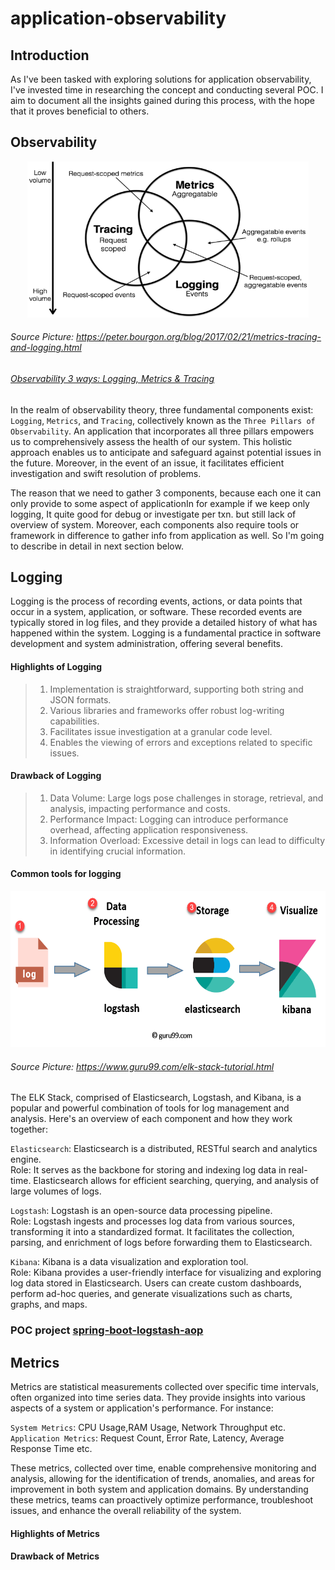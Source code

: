 # application-observability
## Introduction
As I've been tasked with exploring solutions for application observability, I've invested time in researching the concept and conducting several POC. I aim to document all the insights gained during this process, with the hope that it proves beneficial to others.

## Observability
<p align="center">
  <img src="images/observability.png" alt="image description" width="450" height="250">
</p>

###### Source Picture: https://peter.bourgon.org/blog/2017/02/21/metrics-tracing-and-logging.html
###### [Observability 3 ways: Logging, Metrics & Tracing](https://www.dotconferences.com/2017/04/adrian-cole-observability-3-ways-logging-metrics-tracing)

In the realm of observability theory, three fundamental components exist: `Logging`, `Metrics`, and `Tracing`, collectively known as the `Three Pillars of Observability`. An application that incorporates all three pillars empowers us to comprehensively assess the health of our system. This holistic approach enables us to anticipate and safeguard against potential issues in the future. Moreover, in the event of an issue, it facilitates efficient investigation and swift resolution of problems.

The reason that we need to gather 3 components, because each one it can only provide to some aspect of applicationIn for example if we keep only logging, It quite good for debug or investigate per txn. but still lack of overview of system. Moreover, each components also require tools or framework in difference to gather info from application as well. So I'm going to describe in detail in next section below.

## Logging 
Logging is the process of recording events, actions, or data points that occur in a system, application, or software. These recorded events are typically stored in log files, and they provide a detailed history of what has happened within the system. Logging is a fundamental practice in software development and system administration, offering several benefits.

#### Highlights of Logging 
>1. Implementation is straightforward, supporting both string and JSON formats.
>2. Various libraries and frameworks offer robust log-writing capabilities.
>3. Facilitates issue investigation at a granular code level.
>4. Enables the viewing of errors and exceptions related to specific issues.

#### Drawback of Logging 
>1. Data Volume: Large logs pose challenges in storage, retrieval, and analysis, impacting performance and costs.
>2. Performance Impact: Logging can introduce performance overhead, affecting application responsiveness.
>3. Information Overload: Excessive detail in logs can lead to difficulty in identifying crucial information.

#### Common tools for logging
<p align="center">
  <img src="images/elk.webp" alt="image description" width="600" height="250">
</p>

###### Source Picture: https://www.guru99.com/elk-stack-tutorial.html

The ELK Stack, comprised of Elasticsearch, Logstash, and Kibana, is a popular and powerful combination of tools for log management and analysis. Here's an overview of each component and how they work together:

`Elasticsearch`:
Elasticsearch is a distributed, RESTful search and analytics engine.\
Role: It serves as the backbone for storing and indexing log data in real-time. Elasticsearch allows for efficient searching, querying, and analysis of large volumes of logs.

`Logstash`:
Logstash is an open-source data processing pipeline.\
Role: Logstash ingests and processes log data from various sources, transforming it into a standardized format. It facilitates the collection, parsing, and enrichment of logs before forwarding them to Elasticsearch.

`Kibana`:
Kibana is a data visualization and exploration tool.\
Role: Kibana provides a user-friendly interface for visualizing and exploring log data stored in Elasticsearch. Users can create custom dashboards, perform ad-hoc queries, and generate visualizations such as charts, graphs, and maps.

### POC project [spring-boot-logstash-aop](https://github.com/santipabWannakiri/spring-boot-logstash-aop)

## Metrics
Metrics are statistical measurements collected over specific time intervals, often organized into time series data. They provide insights into various aspects of a system or application's performance. For instance:

`System Metrics`: CPU Usage,RAM Usage, Network Throughput etc.\
`Application Metrics`: Request Count, Error Rate, Latency, Average Response Time etc.

These metrics, collected over time, enable comprehensive monitoring and analysis, allowing for the identification of trends, anomalies, and areas for improvement in both system and application domains. By understanding these metrics, teams can proactively optimize performance, troubleshoot issues, and enhance the overall reliability of the system.

#### Highlights of Metrics 

#### Drawback of Metrics 
